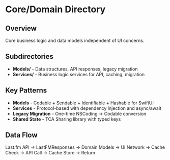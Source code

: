 # Core/Domain Directory

## Overview
Core business logic and data models independent of UI concerns.

## Subdirectories
- **Models/** - Data structures, API responses, legacy migration
- **Services/** - Business logic services for API, caching, migration

## Key Patterns
- **Models** - Codable + Sendable + Identifiable + Hashable for SwiftUI
- **Services** - Protocol-based with dependency injection and async/await
- **Legacy Migration** - One-time NSCoding → Codable conversion
- **Shared State** - TCA Sharing library with typed keys

## Data Flow
Last.fm API → LastFMResponses → Domain Models → UI
Network → Cache Check → API Call → Cache Store → Return